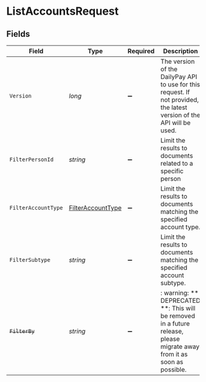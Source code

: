 # ListAccountsRequest


## Fields

| Field                                                                                                                   | Type                                                                                                                    | Required                                                                                                                | Description                                                                                                             | Example                                                                                                                 |
| ----------------------------------------------------------------------------------------------------------------------- | ----------------------------------------------------------------------------------------------------------------------- | ----------------------------------------------------------------------------------------------------------------------- | ----------------------------------------------------------------------------------------------------------------------- | ----------------------------------------------------------------------------------------------------------------------- |
| `Version`                                                                                                               | *long*                                                                                                                  | :heavy_minus_sign:                                                                                                      | The version of the DailyPay API to use for this request. If not provided, the latest version of the API will be used.<br/> |                                                                                                                         |
| `FilterPersonId`                                                                                                        | *string*                                                                                                                | :heavy_minus_sign:                                                                                                      | Limit the results to documents related to a specific person                                                             |                                                                                                                         |
| `FilterAccountType`                                                                                                     | [FilterAccountType](../../Models/Components/FilterAccountType.md)                                                       | :heavy_minus_sign:                                                                                                      | Limit the results to documents matching the specified account type.                                                     | EARNINGS_BALANCE                                                                                                        |
| `FilterSubtype`                                                                                                         | *string*                                                                                                                | :heavy_minus_sign:                                                                                                      | Limit the results to documents matching the specified account subtype.                                                  |                                                                                                                         |
| ~~`FilterBy`~~                                                                                                          | *string*                                                                                                                | :heavy_minus_sign:                                                                                                      | : warning: ** DEPRECATED **: This will be removed in a future release, please migrate away from it as soon as possible. |                                                                                                                         |